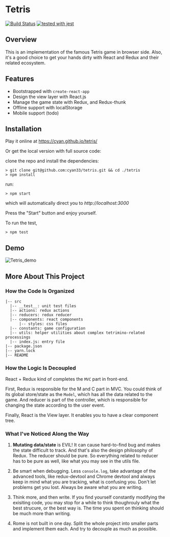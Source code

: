 # Tetris

[![Build Status](https://travis-ci.org/cyan33/tetris-redux.svg?branch=master)](https://travis-ci.org/cyan33/tetris-redux)
[![tested with jest](https://img.shields.io/badge/tested_with-jest-99424f.svg)](https://github.com/facebook/jest)

## Overview

This is an implementation of the famous Tetris game in browser side. Also, it's a good choice to get your hands dirty with React and Redux and their related ecosystem.

## Features

- Bootstrapped with `create-react-app`
- Design the view layer with React.js
- Manage the game state with Redux, and Redux-thunk
- Offline support with localStorage
- Mobile support (todo)

## Installation

Play it online at https://cyan.github.io/tetris/

Or get the local version with full source code:

clone the repo and install the dependencies:

```
> git clone git@github.com:cyan33/tetris.git && cd ./tetris
> npm install
```

run:
```
> npm start
```
which will automatically direct you to *http://localhost:3000*

Press the "Start" button and enjoy yourself.

To run the test,

```
> npm test
```

## Demo

![Tetris_demo](https://i.loli.net/2017/07/20/5970bb6047f79.gif)

## More About This Project

### How the Code Is Organized

```
|-- src
  |-- __test__: unit test files
  |-- actions: redux actions
  |-- reducers: redux reducer
  |-- components: react components
      |-- styles: css files
  |-- constants: game configuration
  |-- utils: helper utilities about complex tetrimino-related processings
  |-- index.js: entry file
|-- package.json
|-- yarn.lock
|-- README
```

### How the Logic Is Decoupled

React + Redux kind of completes the `MVC` part in front-end.

First, Redux is responsible for the M and C part in MVC. You could think of its global store/state as the `Model`, which has all the data related to the game. And reducer is part of the controller, which is responsible for changing the state according to the user event.

Finally, React is the View layer. It enables you to have a clear component tree. 

### What I've Noticed Along the Way

1. **Mutating data/state** is EVIL! It can cause hard-to-find bug and makes the state difficult to track. And that's also the design philosophy of Redux. The reducer should be pure. So everything related to reducer has to be pure as well, like what you may see in the utils file.

2. Be smart when debugging. Less `console.log`, take advantage of the advanced tools, like redux-devtool and Chrome devtool and always keep in mind what you are tracking, what is confusing you. Don't let problems get you lost. Always be aware what you are writing.

3. Think more, and then write. If you find yourself constantly modifying the exisiting code, you may stop for a while to think thoughrouly what the best strucure, or the best way is. The time you spent on thinking should be much more than writing.

4. Rome is not built in one day. Split the whole project into smaller parts and implement them each. And try to decouple as much as possible.
